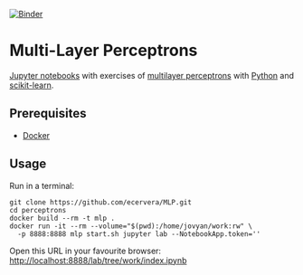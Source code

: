[![Binder](https://mybinder.org/badge.svg)](https://mybinder.org/v2/gh/ecervera/MLP/master?filepath=index.ipynb)
# Multi-Layer Perceptrons

[Jupyter notebooks](https://jupyter.org/) with exercises of [multilayer perceptrons](https://en.wikipedia.org/wiki/Multilayer_perceptron) with [Python](https://www.python.org/) and [scikit-learn](https://scikit-learn.org/).

## Prerequisites

* [Docker](https://docs.docker.com/v17.09/engine/installation/)

## Usage
Run in a terminal:

    git clone https://github.com/ecervera/MLP.git
    cd perceptrons
    docker build --rm -t mlp .
    docker run -it --rm --volume="$(pwd):/home/jovyan/work:rw" \ 
      -p 8888:8888 mlp start.sh jupyter lab --NotebookApp.token=''
      
Open this URL in your favourite browser: [http://localhost:8888/lab/tree/work/index.ipynb](http://localhost:8888/lab/tree/work/index.ipynb)
